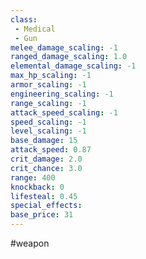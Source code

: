 ```yaml
---
class: 
 - Medical
 - Gun
melee_damage_scaling: -1
ranged_damage_scaling: 1.0
elemental_damage_scaling: -1
max_hp_scaling: -1
armor_scaling: -1
engineering_scaling: -1
range_scaling: -1
attack_speed_scaling: -1
speed_scaling: -1
level_scaling: -1
base_damage: 15
attack_speed: 0.87
crit_damage: 2.0
crit_chance: 3.0
range: 400
knockback: 0
lifesteal: 0.45
special_effects: 
base_price: 31
---
```

#weapon